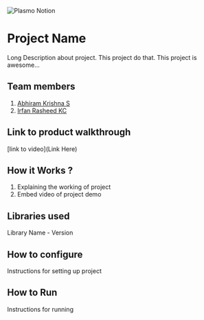 ![Plasmo Notion](https://github.com/TH-Activities/saturday-hack-night-template/assets/64391274/85d3fbb8-aed6-4751-b051-4539df392f1a)


# Project Name
Long Description about project. This project do that. This project is awesome...
## Team members
1. [Abhiram Krishna S](https://github.com/Abhiramks2003)
2. [Irfan Rasheed KC](https://github.com/irfanrasheedkc)
## Link to product walkthrough
[link to video](Link Here)
## How it Works ?
1. Explaining the working of project
2. Embed video of project demo
## Libraries used
Library Name - Version
## How to configure
Instructions for setting up project
## How to Run
Instructions for running
